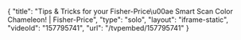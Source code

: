 {
    "title": "Tips & Tricks for your Fisher-Price\u00ae Smart Scan Color Chameleon! | Fisher-Price",
    "type": "solo",
    "layout": "iframe-static",
    "videoId": "157795741",
    "url": "\/tvpembed\/157795741"
}
